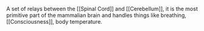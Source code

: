 A set of relays between the [[Spinal Cord]] and [[Cerebellum]], it is the most primitive part of the mammalian brain and handles things like breathing, [[Consciousness]], body temperature.